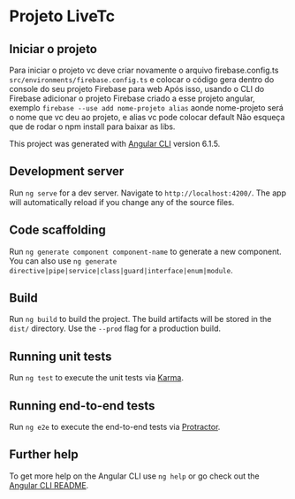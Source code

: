 # Projeto LiveTc

## Iniciar o projeto
Para iniciar o projeto vc deve criar novamente o arquivo firebase.config.ts ``src/environments/firebase.config.ts`` e colocar o código gera dentro do console do seu projeto Firebase para web
Após isso, usando o CLI do Firebase adicionar o projeto Firebase criado a esse projeto angular, exemplo ``firebase --use add nome-projeto alias`` aonde nome-projeto será o nome que vc deu ao projeto, e alias vc pode colocar default
Não esqueça que de rodar o npm install para baixar as libs.

This project was generated with [Angular CLI](https://github.com/angular/angular-cli) version 6.1.5.

## Development server

Run `ng serve` for a dev server. Navigate to `http://localhost:4200/`. The app will automatically reload if you change any of the source files.

## Code scaffolding

Run `ng generate component component-name` to generate a new component. You can also use `ng generate directive|pipe|service|class|guard|interface|enum|module`.

## Build

Run `ng build` to build the project. The build artifacts will be stored in the `dist/` directory. Use the `--prod` flag for a production build.

## Running unit tests

Run `ng test` to execute the unit tests via [Karma](https://karma-runner.github.io).

## Running end-to-end tests

Run `ng e2e` to execute the end-to-end tests via [Protractor](http://www.protractortest.org/).

## Further help

To get more help on the Angular CLI use `ng help` or go check out the [Angular CLI README](https://github.com/angular/angular-cli/blob/master/README.md).
